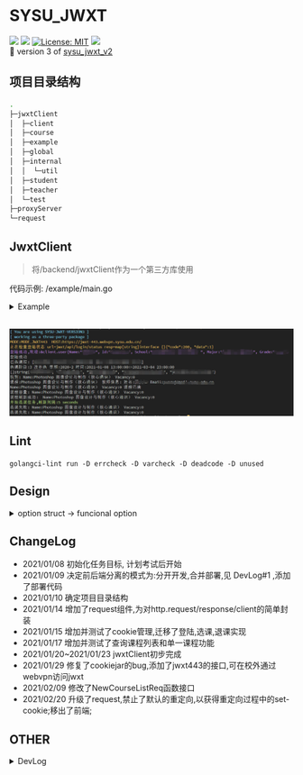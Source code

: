 # SYSU_JWXT
![](https://img.shields.io/badge/sysu_jwxt-v3.0.1-519dd9.svg) ![](https://img.shields.io/badge/language-Golang-blue.svg) [![License: MIT](https://img.shields.io/badge/License-MIT-yellow.svg)](https://opensource.org/licenses/MIT) ![](https://github.com/liwm29/sysu_jwxt_v3/workflows/Lint/badge.svg)   
:rocket: version 3 of [sysu_jwxt_v2](https://github.com/liwm29/sysu_jwxt_v2) 

## 项目目录结构
```sh
.
├─jwxtClient
│  ├─client
│  ├─course
│  ├─example
│  ├─global
│  ├─internal
│  │  └─util
│  ├─student
│  ├─teacher
│  └─test
├─proxyServer
└─request
```

## JwxtClient
> 将/backend/jwxtClient作为一个第三方库使用

代码示例: /example/main.go

<details>
<summary>Example</summary>

```go
package main

import (
	"errors"
	"fmt"
	"io/ioutil"
	"os"
	jwxtClient "github.com/liwm29/sysu_jwxt_v3/backend/jwxtClient/client"
	"github.com/liwm29/sysu_jwxt_v3/backend/jwxtClient/course"
	"github.com/liwm29/sysu_jwxt_v3/backend/jwxtClient/global"
	"time"
)

func main() {
	// 设置log级别
	global.SetLogLevel_DEBUG()
	// 构造客户端
	c := jwxtClient.NewClient("")
	// 构造登陆表单, 获取验证码,默认将验证码图片下载到"./captcha.jpg", 登陆cli ,都被集成到了jwxtClient.Login()
	isLogin := c.Login()
	if isLogin {
		fmt.Println("登陆成功")
	} else {
		fmt.Println("登陆失败")
		os.Exit(0)
	}

	fmt.Println("已选课程:", course.GetSelectedCourseNames(c))

	// 获取选课阶段,不在选课阶段时,不能使用
	selectPhase := c.GetCoursePhase()
	fmt.Printf("选课阶段:%s %s 学期:%s 时间:%s=>%s\n",
		selectPhase.ElectiveCourseStageCode, selectPhase.ElectiveCourseStageName, selectPhase.SemesterYear,
		selectPhase.StartTime, selectPhase.EndTime)

	// 获取课程列表,专选
	courseList1 := c.GetCourseList(course.NAME_ALL, course.CAMPUS_ALL, course.TYPE_MAJ_ELECTIVE)
	fmt.Printf("%#v\n", courseList1.CourseNames())
	// 东校区,公选
	// courseList2 := c.GetCourseList(course.NAME_ALL, course.CAMPUS_EAST, course.TYPE_PUB_ELECTIVE)
	// fmt.Printf("%#v", courseList2.CourseNames()[:5])

	// 单个课程,比如热门课程photoshop
	course, err := c.GetCourseList("photoshop", course.CAMPUS_ALL, course.TYPE_PUB_ELECTIVE).First()
	if err != nil {
		fmt.Println("未找到课程信息:", err)
		return
	} else {
		fmt.Println("找到:", course.VacancyInfo())
	}

	if course == nil {
		return
	}
	// 课程教师信息
	teachers, err := course.GetTeachers(c)
	if err != nil {
		fmt.Println(err)
	} else {
		if len(teachers) > 0 {
			fmt.Printf("课程:%s 教师信息: 姓名:%s Email:%s\n", course.CourseName(), teachers[0].Name, teachers[0].Email)
		} else {
			fmt.Println("无教师信息")
		}
	}

	// 如果在选课第三阶段
	if !selectPhase.CanSelect() {
		fmt.Println("不在选课阶段" , selectPhase)
		return
	}
	if course.VacancyNum() > 0 {
		isOk := course.Choose(c)
		fmt.Println(course.VacancyInfo(), "选课", isOk)
	} else {
		fmt.Println(course.VacancyInfo(), "课程已满")
	}

	// 退课
	if course.IsSelected() {
		isOk := course.Cancel(c)
		fmt.Println(course.VacancyInfo(), "退课", isOk)
	}

	// 课程剩余名额
	fmt.Println("课程容量:", course.VacancyInfo())

	// 刷新课程剩余名额
	if (course.Refresh(c)) != nil {
		fmt.Println("课程刷新失败")
	} else {
		fmt.Println("课程刷新成功: ", course.VacancyInfo())
	}

	// 教师照片
	teacherId := "123456"
	ioutil.WriteFile("teacher"+teacherId+".jpg", c.GetTeacherImg(teacherId), 0666)

	// 学生照片
	studentId := "123456"
	ioutil.WriteFile("student"+studentId+".jpg", c.GetStudentImg(studentId), 0666)

	// 自动选课,5s查询一次,异步
	isOkChan := course.AutoChoose(c, time.Second*5)
	for err := range isOkChan {
		if err == nil {
			fmt.Println(course.VacancyInfo(), "选课成功")
			break
		}
		fmt.Println(err)
	}
}

```
</details>
<br>

![](static/2021-01-29-16-46-04.png)

## Lint
`golangci-lint run -D errcheck -D varcheck -D deadcode -D unused`

## Design
<details>
<summary>option struct -> funcional option</summary>

```go
NewCourseListReq(courseType *CourseType, opts *ReqOptions) *CourseListReq
=>
NewCourseListReq(courseType *CourseType, opts ...ReqOptionSetter) *CourseListReq
```

```go
type ReqOptions struct {
	campusId         string
	courseName       string
	collectionStatus string
}

type reqOptionSetFunc func(*ReqOptions) (reqOptionSetFunc, interface{})

type ReqOptionSetter struct {
	f     reqOptionSetFunc
	value interface{}
}

func (ros *ReqOptionSetter) Value() interface{} {
	return ros.value
}

// return ReqOptionSetter to restore old/previous value
func (ros *ReqOptionSetter) apply(ropts *ReqOptions) ReqOptionSetter {
	setter, prev := ros.f(ropts)
	return ReqOptionSetter{setter, prev}
}

func WithCampus(campusId string) ReqOptionSetter {
	return ReqOptionSetter{
		func(ro *ReqOptions) (reqOptionSetFunc, interface{}) {
			prev := ro.campusId
			ro.campusId = campusId
			return WithCampus(prev).f, prev
		},
		nil,
	}
}

func NewCourseListReq(courseType *CourseType, opts ...ReqOptionSetter) *CourseListReq {
	req := &CourseListReq{
		pageNo:     1,
		pageSize:   10,
		options:    defaultReqOptions(),
		courseType: courseType,
	}
	for _, o := range opts {
		o.apply(&req.options)
	}

	return req
}

// set optional parameters
func (r *CourseListReq) Option(opts ...ReqOptionSetter) ReqOptionSetter {
	var prevSetter ReqOptionSetter
	for _, o := range opts {
		prevSetter = o.apply(&r.options)
	}
	return prevSetter
}
```
</details>

## ChangeLog
- 2021/01/08 初始化任务目标, 计划考试后开始
- 2021/01/09 决定前后端分离的模式为:分开开发,合并部署,见 DevLog#1 ,添加了部署代码
- 2021/01/10 确定项目目录结构
- 2021/01/14 增加了request组件,为对http.request/response/client的简单封装
- 2021/01/15 增加并测试了cookie管理,迁移了登陆,选课,退课实现
- 2021/01/17 增加并测试了查询课程列表和单一课程功能
- 2021/01/20~2021/01/23 jwxtClient初步完成
- 2021/01/29 修复了cookiejar的bug,添加了jwxt443的接口,可在校外通过webvpn访问jwxt
- 2021/02/09 修改了NewCourseListReq函数接口
- 2021/02/20 升级了request,禁止了默认的重定向,以获得重定向过程中的set-cookie;移出了前端;

## OTHER
<details>
<summary>DevLog</summary>

1. 前后端分离,肯定要分离开发,至于是否分离部署,看个人需要
   1. 如果分离部署,这是在说前端代码`npm run build`后,将`/dist`目录直接扔进nginx或tomcat,后端作为api服务器单独运行在另一个端口
      1. 由于端口不同,涉及CORS跨域资源共享问题,对xhr请求的发出没影响,主要是响应必须带有`Access-Control-Allow-Origin`,否则被浏览器拦截;dom的请求似乎直接禁止了,防止冒牌网站直接套壳iframe;具体如何,没试过
   2. 如果一起部署,也就是虽然后端服务器是作为api服务器,但是当请求`'/'`时,便返回`html`,其余的路由都是api
      1. 这在go中很容易实现,但其实不算太优雅,毕竟api服务器多了几条ServeFile代码,动态路由的html(指访问`/`而不是`/index.html`)和其他静态文件都由api服务器响应
   3. 合并部署,见/deploy/server.go
2. cli的表格打印
   1. 如果数据单元是中文这种rune时,计算宽度时和普通的ascii是不同的
   2. 一般的utf8.RuneCountInString计算中文字符串会得到错误的宽度,可以使用 github.com/mattn/go-runewidth 这个库
</details>